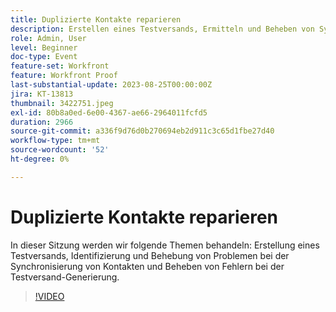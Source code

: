```yaml
---
title: Duplizierte Kontakte reparieren
description: Erstellen eines Testversands, Ermitteln und Beheben von Synchronisierungsproblemen bei Kontakten und Beheben von Fehlern bei der Testversand-Generierung.
role: Admin, User
level: Beginner
doc-type: Event
feature-set: Workfront
feature: Workfront Proof
last-substantial-update: 2023-08-25T00:00:00Z
jira: KT-13813
thumbnail: 3422751.jpeg
exl-id: 80b8a0ed-6e00-4367-ae66-2964011fcfd5
duration: 2966
source-git-commit: a336f9d76d0b270694eb2d911c3c65d1fbe27d40
workflow-type: tm+mt
source-wordcount: '52'
ht-degree: 0%

---
```


# Duplizierte Kontakte reparieren

In dieser Sitzung werden wir folgende Themen behandeln: Erstellung eines Testversands, Identifizierung und Behebung von Problemen bei der Synchronisierung von Kontakten und Beheben von Fehlern bei der Testversand-Generierung.

>[!VIDEO](https://video.tv.adobe.com/v/3422751/?learn=on)
